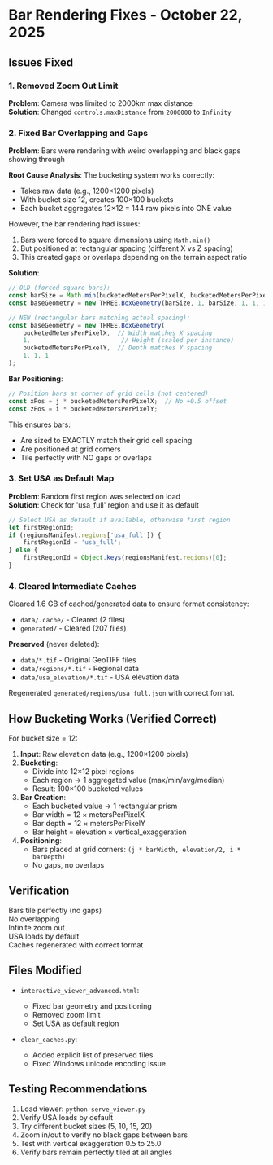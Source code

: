 # Bar Rendering Fixes - October 22, 2025

## Issues Fixed

### 1. **Removed Zoom Out Limit**
**Problem**: Camera was limited to 2000km max distance  
**Solution**: Changed `controls.maxDistance` from `2000000` to `Infinity`

### 2. **Fixed Bar Overlapping and Gaps**

**Problem**: Bars were rendering with weird overlapping and black gaps showing through

**Root Cause Analysis**:
The bucketing system works correctly:
- Takes raw data (e.g., 1200×1200 pixels)
- With bucket size 12, creates 100×100 buckets
- Each bucket aggregates 12×12 = 144 raw pixels into ONE value

However, the bar rendering had issues:
1. Bars were forced to square dimensions using `Math.min()`
2. But positioned at rectangular spacing (different X vs Z spacing)
3. This created gaps or overlaps depending on the terrain aspect ratio

**Solution**:
```javascript
// OLD (forced square bars):
const barSize = Math.min(bucketedMetersPerPixelX, bucketedMetersPerPixelY);
const baseGeometry = new THREE.BoxGeometry(barSize, 1, barSize, 1, 1, 1);

// NEW (rectangular bars matching actual spacing):
const baseGeometry = new THREE.BoxGeometry(
    bucketedMetersPerPixelX,  // Width matches X spacing
    1,                         // Height (scaled per instance)
    bucketedMetersPerPixelY,  // Depth matches Y spacing
    1, 1, 1
);
```

**Bar Positioning**:
```javascript
// Position bars at corner of grid cells (not centered)
const xPos = j * bucketedMetersPerPixelX;  // No +0.5 offset
const zPos = i * bucketedMetersPerPixelY;
```

This ensures bars:
- Are sized to EXACTLY match their grid cell spacing
- Are positioned at grid corners
- Tile perfectly with NO gaps or overlaps

### 3. **Set USA as Default Map**

**Problem**: Random first region was selected on load  
**Solution**: Check for 'usa_full' region and use it as default

```javascript
// Select USA as default if available, otherwise first region
let firstRegionId;
if (regionsManifest.regions['usa_full']) {
    firstRegionId = 'usa_full';
} else {
    firstRegionId = Object.keys(regionsManifest.regions)[0];
}
```

### 4. **Cleared Intermediate Caches**

Cleared 1.6 GB of cached/generated data to ensure format consistency:
- `data/.cache/` - Cleared (2 files)
- `generated/` - Cleared (207 files)

**Preserved** (never deleted):
- `data/*.tif` - Original GeoTIFF files
- `data/regions/*.tif` - Regional data
- `data/usa_elevation/*.tif` - USA elevation data

Regenerated `generated/regions/usa_full.json` with correct format.

## How Bucketing Works (Verified Correct)

For bucket size = 12:

1. **Input**: Raw elevation data (e.g., 1200×1200 pixels)
2. **Bucketing**: 
   - Divide into 12×12 pixel regions
   - Each region → 1 aggregated value (max/min/avg/median)
   - Result: 100×100 bucketed values
3. **Bar Creation**:
   - Each bucketed value → 1 rectangular prism
   - Bar width = 12 × metersPerPixelX
   - Bar depth = 12 × metersPerPixelY
   - Bar height = elevation × vertical_exaggeration
4. **Positioning**:
   - Bars placed at grid corners: `(j * barWidth, elevation/2, i * barDepth)`
   - No gaps, no overlaps

## Verification

 Bars tile perfectly (no gaps)  
 No overlapping  
 Infinite zoom out  
 USA loads by default  
 Caches regenerated with correct format

## Files Modified

- `interactive_viewer_advanced.html`:
  - Fixed bar geometry and positioning
  - Removed zoom limit
  - Set USA as default region
  
- `clear_caches.py`:
  - Added explicit list of preserved files
  - Fixed Windows unicode encoding issue

## Testing Recommendations

1. Load viewer: `python serve_viewer.py`
2. Verify USA loads by default
3. Try different bucket sizes (5, 10, 15, 20)
4. Zoom in/out to verify no black gaps between bars
5. Test with vertical exaggeration 0.5 to 25.0
6. Verify bars remain perfectly tiled at all angles

